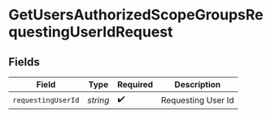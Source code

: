 # GetUsersAuthorizedScopeGroupsRequestingUserIdRequest


## Fields

| Field              | Type               | Required           | Description        |
| ------------------ | ------------------ | ------------------ | ------------------ |
| `requestingUserId` | *string*           | :heavy_check_mark: | Requesting User Id |